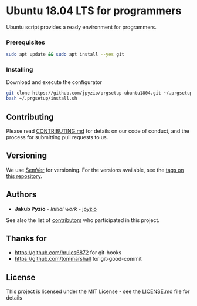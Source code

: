 # Ubuntu 18.04 LTS for programmers
Ubuntu script provides a ready environment for programmers.

### Prerequisites
```bash
sudo apt update && sudo apt install --yes git
```

### Installing
Download and execute the configurator
```bash
git clone https://github.com/jpyzio/prgsetup-ubuntu1804.git ~/.prgsetup
bash ~/.prgsetup/install.sh
```

## Contributing
Please read [CONTRIBUTING.md](https://github.com/jpyzio/ubuntu-configurator/blob/master/CONTRIBUTING.md) for details on our code of conduct, and the process for submitting pull requests to us.

## Versioning
We use [SemVer](http://semver.org/) for versioning. For the versions available, see the [tags on this repository](https://github.com/jpyzio/ubuntu-configurator/tags). 

## Authors
* **Jakub Pyzio** - *Initial work* - [jpyzio](https://github.com/jpyzio)

See also the list of [contributors](https://github.com/jpyzio/ubuntu-configurator/contributors) who participated in this project.

## Thanks for
* https://github.com/hrules6872 for git-hooks
* https://github.com/tommarshall for git-good-commit

## License
This project is licensed under the MIT License - see the [LICENSE.md](https://github.com/jpyzio/ubuntu-configurator/blob/master/LICENSE.md) file for details
